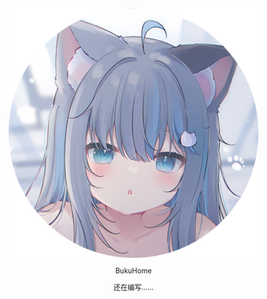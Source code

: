 <p align="center">
  <img width=500 height=500 src="https://raw.githubusercontent.com/Moralts/BukuHome/refs/heads/main/docs/public/logo.png" alt="home" />
</p>
<p align="center"> BukuHome </p>
<p align='center'> 还在编写……</p>
